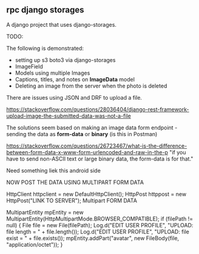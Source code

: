 ## rpc django storages
A django project that uses django-storages.

TODO:

The following is demonstrated:

* setting up s3 boto3 via django-storages
* ImageField
* Models using multiple Images
* Captions, titles, and notes on 
**ImageData** model
* Deleting an image from the server when the photo is deleted

There are issues using JSON and DRF to upload a file.

https://stackoverflow.com/questions/28036404/django-rest-framework-upload-image-the-submitted-data-was-not-a-file

The solutions seem based on making an image data form endpoint -
sending the data as **form-data** or **binary** (is this in Postman)

https://stackoverflow.com/questions/26723467/what-is-the-difference-between-form-data-x-www-form-urlencoded-and-raw-in-the-p
"if you have to send non-ASCII text or large binary data, the form-data is for that."


Need something liek this android side

NOW POST THE DATA USING MULTIPART FORM DATA

HttpClient httpclient = new DefaultHttpClient();
HttpPost httppost = new HttpPost("LINK TO SERVER");
Multipart FORM DATA

MultipartEntity mpEntity = new MultipartEntity(HttpMultipartMode.BROWSER_COMPATIBLE);
if (filePath != null) {
    File file = new File(filePath);
    Log.d("EDIT USER PROFILE", "UPLOAD: file length = " + file.length());
    Log.d("EDIT USER PROFILE", "UPLOAD: file exist = " + file.exists());
    mpEntity.addPart("avatar", new FileBody(file, "application/octet"));
}

